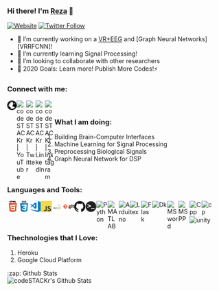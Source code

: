 ### Hi there! I'm [Reza][website] 👋

[![Website](https://img.shields.io/website?label=imreza.ir&style=for-the-badge&url=https%3A%2F%2Fcodestackr.com)](https://imreza.ir)
[![Twitter Follow](https://img.shields.io/twitter/follow/reza_alpha1?color=1DA1F2&logo=twitter&style=for-the-badge)](https://twitter.com/intent/follow?original_referer=https%3A%2F%2Fgithub.com%2FcodeSTACKr&screen_name=magnumical)


- 🔭 I’m currently working on a [VR+EEG][VRR] and [Graph Neural Networks][VRRFCNN]!
- 🌱 I’m currently learning Signal Processing!
- 👯 I’m looking to collaborate with other researchers
- 🥅 2020 Goals: Learn more! Publish More Codes!⚡


### Connect with me:

[<img align="left" alt="imreza.ir" width="22px" src="https://raw.githubusercontent.com/iconic/open-iconic/master/svg/globe.svg" />][website]
[<img align="left" alt="codeSTACKr | YouTube" width="22px" src="https://cdn.jsdelivr.net/npm/simple-icons@v3/icons/youtube.svg" />][youtube]
[<img align="left" alt="codeSTACKr | Twitter" width="22px" src="https://cdn.jsdelivr.net/npm/simple-icons@v3/icons/twitter.svg" />][twitter]
[<img align="left" alt="codeSTACKr | LinkedIn" width="22px" src="https://cdn.jsdelivr.net/npm/simple-icons@v3/icons/linkedin.svg" />][linkedin]
[<img align="left" alt="codeSTACKr | Instagram" width="22px" src="https://cdn.jsdelivr.net/npm/simple-icons@v3/icons/instagram.svg" />][instagram]

<br>


### What I am doing:
1. Building Brain-Computer Interfaces
2. Machine Learning for Signal Processing
3. Preprocessing Biological Signals
4. Graph Neural Network for DSP

<br>


### Languages and Tools:

<img align="left" alt="HTML5" width="26px" src="https://raw.githubusercontent.com/github/explore/80688e429a7d4ef2fca1e82350fe8e3517d3494d/topics/html/html.png" />
<img align="left" alt="CSS3" width="26px" src="https://raw.githubusercontent.com/github/explore/80688e429a7d4ef2fca1e82350fe8e3517d3494d/topics/css/css.png" />
<img align="left" alt="Visual Studio Code" width="26px" src="https://raw.githubusercontent.com/github/explore/80688e429a7d4ef2fca1e82350fe8e3517d3494d/topics/visual-studio-code/visual-studio-code.png" />


<img align="left" alt="JavaScript" width="26px" src="https://raw.githubusercontent.com/github/explore/80688e429a7d4ef2fca1e82350fe8e3517d3494d/topics/javascript/javascript.png" />
<img align="left" alt="MySQL" width="26px" src="https://raw.githubusercontent.com/github/explore/80688e429a7d4ef2fca1e82350fe8e3517d3494d/topics/mysql/mysql.png" />
<img align="left" alt="Git" width="26px" src="https://raw.githubusercontent.com/github/explore/80688e429a7d4ef2fca1e82350fe8e3517d3494d/topics/git/git.png" />
<img align="left" alt="GitHub" width="26px" src="https://raw.githubusercontent.com/github/explore/78df643247d429f6cc873026c0622819ad797942/topics/github/github.png" />
<img align="left" alt="Terminal" width="26px" src="https://raw.githubusercontent.com/github/explore/80688e429a7d4ef2fca1e82350fe8e3517d3494d/topics/terminal/terminal.png" />
<img align="left" alt="Python" width="26px" src="https://raw.githubusercontent.com/rhoit/mode-icons/dump/icons/python.png" />
<img align="left" alt="MATLAB" width="26px" src="https://cdn.icon-icons.com/icons2/2107/PNG/512/file_type_matlab_icon_130398.png" />
<img align="left" alt="Arduino" width="26px" src="https://cdn.icon-icons.com/icons2/2107/PNG/512/file_type_arduino_icon_130743.png" />
<img align="left" alt="Ltex" width="26px" src="https://cdn.icon-icons.com/icons2/2148/PNG/512/latex_icon_132257.png" />
<img align="left" alt="Flask" width="26px" src="https://cdn.icon-icons.com/icons2/512/PNG/512/prog-flask_icon-icons.com_50797.png" />
<img align="left" alt="Dk" width="35px" src="https://cdn.icon-icons.com/icons2/2415/PNG/512/django_plain_logo_icon_146558.png" />
<img align="left" alt="MS word" width="26px" src="https://cdn.icon-icons.com/icons2/2107/PNG/512/file_type_word_icon_130070.png" />
<img align="left" alt="MS PP" width="26px" src="https://cdn.icon-icons.com/icons2/2107/PNG/512/file_type_powerpoint_icon_130245.png" />
<img align="left" alt="Cpp" width="28px" src="https://raw.githubusercontent.com/MarikIshtar007/MarikIshtar007/master/images/c-original.svg" />
<img align="left" alt="cp" width="28px" src="https://raw.githubusercontent.com/MarikIshtar007/MarikIshtar007/master/images/cpp.svg" />
<img align="center" alt="unity" width="50px" src="https://raw.githubusercontent.com/zumrudu-anka/zumrudu-anka/master/images/unity.svg" />
<br>

### Thechnologies that I Love:
1. Heroku
2. Google Cloud Platform


  <summary>:zap: Github Stats</summary>

  <img align="left" alt="codeSTACKr's Github Stats" src="https://github-readme-stats.codestackr.vercel.app/api?username=magnumical&show_icons=true&hide_border=true" />




[VRR]: https://github.com/magnumical/VR_Environment_Village
[GCNN]: https://github.com/magnumical/GCN_for_EEG

[website]: https://imreza.ir
[twitter]: https://twitter.com/reza_alpha1
[youtube]: https://www.youtube.com/channel/UCZzM5Fq1Cpn49NuCpy2LdiQ?view_as=subscriber
[instagram]: https://instagram.com/aboutrza
[linkedin]: https://www.linkedin.com/in/reza-amini-8a8685159/


